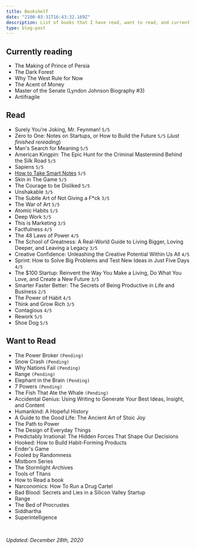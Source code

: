 ```yaml
---
title: Bookshelf
date: "2100-03-31T16:43:32.169Z"
description: List of books that I have read, want to read, and currently reading.
type: blog-post
---
```


## Currently reading
- The Making of Prince of Persia
- The Dark Forest
- Why The West Rule for Now
- The Acent of Money
- Master of the Senate (Lyndon Johnson Biography #3)
- Antifragile

## Read
- Surely You're Joking, Mr. Feynman! `5/5`
- Zero to One: Notes on Startups, or How to Build the Future `5/5` (*Just finished rereading*)
- Man's Search for Meaning `5/5`
- American Kingpin: The Epic Hunt for the Criminal Mastermind Behind the Silk Road `5/5`
- Sapiens `5/5`
- [How to Take Smart Notes](/blog/how-to-take-smart-notes) `5/5`
- Skin in The Game `5/5`
- The Courage to be Disliked `5/5`
- Unshakable `3/5`
- The Subtle Art of Not Giving a F*ck  `3/5`
- The War of Art `5/5`
- Atomic Habits `5/5`
- Deep Work `5/5`
- This is Marketing `3/5`
- Factfulness `4/5`
- The 48 Laws of Power `4/5`
- The School of Greatness: A Real-World Guide to Living Bigger, Loving Deeper, and Leaving a Legacy `3/5`
- Creative Confidence: Unleashing the Creative Potential Within Us All `4/5`
- Sprint: How to Solve Big Problems and Test New Ideas in Just Five Days `4/5`
- The $100 Startup: Reinvent the Way You Make a Living, Do What You Love, and Create a New Future `3/5`
- Smarter Faster Better: The Secrets of Being Productive in Life and Business `2/5`
- The Power of Habit `4/5`
- Think and Grow Rich `3/5`
- Contagious `4/5`
- Rework `5/5`
- Shoe Dog `5/5`

## Want to Read
- The Power Broker `(Pending)`
- Snow Crash `(Pending)`
- Why Nations Fail `(Pending)`
- Range `(Pending)`
- Elephant in the Brain `(Pending)`
- 7 Powers `(Pending)`
- The Fish That Ate the Whale `(Pending)`
- Accidental Genius: Using Writing to Generate Your Best Ideas, Insight, and Content 
- Humankind: A Hopeful History
- A Guide to the Good Life: The Ancient Art of Stoic Joy
- The Path to Power
- The Design of Everyday Things
- Predictably Irrational: The Hidden Forces That Shape Our Decisions
- Hooked: How to Build Habit-Forming Products
- Ender's Game
- Fooled by Randomness
- Mistborn Series
- The Stormlight Archives
- Tools of Titans
- How to Read a book
- Narconomics: How To Run a Drug Cartel
- Bad Blood: Secrets and Lies in a Silicon Valley Startup
- Range
- The Bed of Procrustes
- Siddhartha
- Superintelligence

<br>

*Updated: December 28th, 2020*
